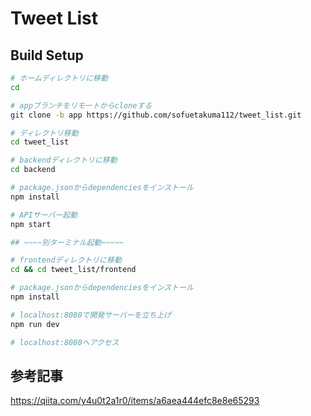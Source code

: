 # Tweet List

## Build Setup

``` bash
# ホームディレクトリに移動
cd

# appブランチをリモートからcloneする
git clone -b app https://github.com/sofuetakuma112/tweet_list.git

# ディレクトリ移動
cd tweet_list

# backendディレクトリに移動
cd backend

# package.jsonからdependenciesをインストール
npm install

# APIサーバー起動
npm start

## ~~~~別ターミナル起動~~~~~

# frontendディレクトリに移動
cd && cd tweet_list/frontend

# package.jsonからdependenciesをインストール
npm install

# localhost:8080で開発サーバーを立ち上げ
npm run dev

# localhost:8080へアクセス
```

## 参考記事
https://qiita.com/y4u0t2a1r0/items/a6aea444efc8e8e65293